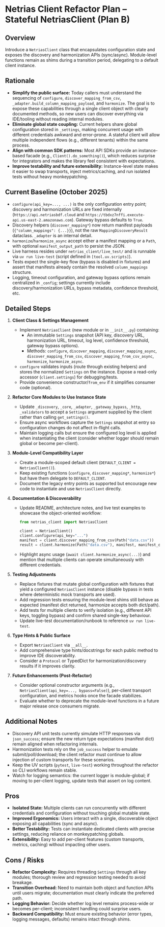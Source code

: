# Netrias Client Refactor Plan – Stateful NetriasClient (Plan B)

## Overview
Introduce a `NetriasClient` class that encapsulates configuration state and exposes the discovery and harmonization APIs (sync/async). Module-level functions remain as shims during a transition period, delegating to a default client instance.

## Rationale
- **Simplify the public surface:** Today callers must understand the sequencing of `configure`, `discover_mapping_from_csv`, `_adapter.build_column_mapping_payload`, and `harmonize`. The goal is to expose these capabilities through a single client object with clearly documented methods, so new users can discover everything via IDE/tooling without reading internal modules.
- **Eliminate global state coupling:** Current helpers share global configuration stored in `_settings`, making concurrent usage with different credentials awkward and error-prone. A stateful client will allow multiple independent flows (e.g., different tenants) within the same process.
- **Align with common SDK patterns:** Most API SDKs provide an instance-based facade (e.g., `Client().do_something()`), which reduces surprise for integrators and makes the library feel consistent with expectations.
- **Improve testability and future extensibility:** Instance-level state makes it easier to swap transports, inject metrics/caching, and run isolated tests without heavy monkeypatching.

## Current Baseline (October 2025)
- `configure(api_key=..., ...)` is the only configuration entry point; discovery and harmonization URLs are fixed internally (`https://api.netriasbdf.cloud` and `https://tbdxz7nffi.execute-api.us-east-2.amazonaws.com`). Gateway bypass defaults to `True`.
- Discovery helpers (`discover_mapping*`) now return manifest payloads (`{"column_mappings": {...}}`), not the raw `MappingDiscoveryResult` dataclass. `_adapter` is an internal detail.
- `harmonize`/`harmonize_async` accept either a manifest mapping or a `Path`, with optional `manifest_output_path` to persist the JSON.
- Live harness resides under `netrias_client/live_test/` and is runnable via `uv run live-test` (script defined in `[tool.uv.scripts]`).
- Tests expect the single-key flow (bypass is disabled in fixtures) and assert that manifests already contain the resolved `column_mappings` structure.
- Logging, timeout configuration, and gateway bypass options remain centralized in `_config`; settings currently include discovery/harmonization URLs, bypass metadata, confidence threshold, etc.

## Detailed Steps
1. **Client Class & Settings Management**
   - Implement `NetriasClient` (new module or in `__init__.py`) containing:
     - An immutable `Settings` snapshot (API key, discovery URL, harmonization URL, timeout, log level, confidence threshold, gateway bypass options).
     - Methods: `configure`, `discover_mapping`, `discover_mapping_async`, `discover_mapping_from_csv`, `discover_mapping_from_csv_async`, `harmonize`, `harmonize_async`.
   - `configure` validates inputs (route through existing helpers) and stores the normalized `Settings` on the instance. Expose a read-only accessor (`client.settings`) for debugging/tests.
   - Provide convenience constructor/`from_env` if it simplifies consumer code (optional).

2. **Refactor Core Modules to Use Instance State**
   - Update `_discovery`, `_core`, `_adapter`, `_gateway_bypass`, `_http`, `_validators` to accept a `Settings` argument supplied by the client rather than calling `get_settings()`.
   - Ensure async workflows capture the `Settings` snapshot at entry so configuration changes do not affect in-flight calls.
   - Maintain logging calls but ensure the configured log level is applied when instantiating the client (consider whether logger should remain global or become per-client).

3. **Module-Level Compatibility Layer**
   - Create a module-scoped default client (`DEFAULT_CLIENT = NetriasClient()`).
   - Keep existing functions (`configure`, `discover_mapping*`, `harmonize*`) but have them delegate to `DEFAULT_CLIENT`.
   - Document the legacy entry points as supported but encourage new code to instantiate and use `NetriasClient` directly.

4. **Documentation & Discoverability**
   - Update README, architecture notes, and live test examples to showcase the object-oriented workflow:
     ```python
     from netrias_client import NetriasClient

     client = NetriasClient()
     client.configure(api_key="...")
     manifest = client.discover_mapping_from_csv(Path("data.csv"))
     result = client.harmonize(Path("data.csv"), manifest, manifest_output_path=Path("manifest.json"))
     ```
   - Highlight async usage (`await client.harmonize_async(...)`) and mention that multiple clients can operate simultaneously with different credentials.

5. **Testing Adjustments**
   - Replace fixtures that mutate global configuration with fixtures that yield a configured `NetriasClient` instance (disable bypass in tests where deterministic mock transports are used).
   - Add regression tests ensuring the module-level shims still behave as expected (manifest dict returned, harmonize accepts both dict/path).
   - Add tests for multiple clients to verify isolation (e.g., different API keys, toggling bypass) and confirm shared single-key behaviour.
   - Update live-test documentation/runbook to reference `uv run live-test`.

6. **Type Hints & Public Surface**
   - Export `NetriasClient` via `__all__`.
   - Add comprehensive type hints/docstrings for each public method to improve IDE discoverability.
   - Consider a `Protocol` or TypedDict for harmonization/discovery results if it improves clarity.

7. **Future Enhancements (Post-Refactor)**
   - Consider optional constructor arguments (e.g., `NetriasClient(api_key=..., bypass=False)`), per-client transport configuration, and metrics hooks once the facade stabilizes.
   - Evaluate whether to deprecate the module-level functions in a future major release once consumers migrate.

## Additional Notes
- Discovery API unit tests currently simulate HTTP responses via `json_success`; ensure the new return type expectations (manifest dict) remain aligned when refactoring internals.
- Harmonization tests rely on the `job_success` helper to emulate submit/poll/download; the client refactor must continue to allow injection of custom transports for these scenarios.
- Keep the UV scripts (`pytest`, `live-test`) working throughout the refactor so CLI workflows remain stable.
- Watch for logging semantics: the current logger is module-global; if moving to per-client logging, update tests that assert on log content.

## Pros
- **Isolated State:** Multiple clients can run concurrently with different credentials and configuration without touching global mutable state.
- **Improved Ergonomics:** Users interact with a single, discoverable object exposing all capabilities (sync and async).
- **Better Testability:** Tests can instantiate dedicated clients with precise settings, reducing reliance on monkeypatching globals.
- **Extensibility:** Easy to add per-client features (custom transports, metrics, caching) without impacting other users.

## Cons / Risks
- **Refactor Complexity:** Requires threading `Settings` through all key modules; thorough review and regression testing needed to avoid breakage.
- **Transition Overhead:** Need to maintain both object and function APIs until users migrate; documentation must clearly indicate the preferred path.
- **Logging Behavior:** Decide whether log level remains process-wide or becomes per-client; inconsistent handling could surprise users.
- **Backward Compatibility:** Must ensure existing behavior (error types, logging messages, defaults) remains intact through shims.
